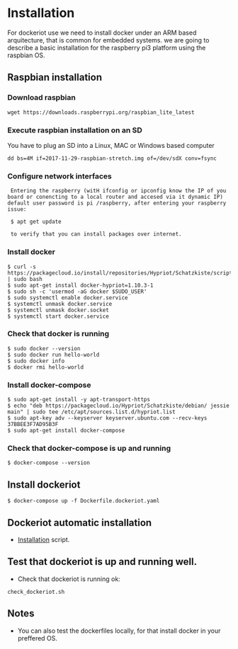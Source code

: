 
# Installation

For dockeriot use we need to install docker under an ARM based arquitecture, that is common for embedded systems. 
we are going to describe a basic installation for the raspberry pi3 platform using the raspbian OS.

## Raspbian installation
### Download raspbian
```
wget https://downloads.raspberrypi.org/raspbian_lite_latest
```
### Execute raspbian installation on an SD
You have to plug an SD into a Linux, MAC or Windows based computer
```
dd bs=4M if=2017-11-29-raspbian-stretch.img of=/dev/sdX conv=fsync
```
### Configure network interfaces
```
 Entering the raspberry (witH ifconfig or ipconfig know the IP of you board or conencting to a local router and accesed via it dynamic IP) default user password is pi /raspberry, after entering your raspberry issue:
 
 $ apt get update  
 
 to verify that you can install packages over internet. 

```

### Install docker
```
$ curl -s https://packagecloud.io/install/repositories/Hypriot/Schatzkiste/script.deb.sh | sudo bash
$ sudo apt-get install docker-hypriot=1.10.3-1
$ sudo sh -c 'usermod -aG docker $SUDO_USER'
$ sudo systemctl enable docker.service
$ systemctl unmask docker.service
$ systemctl unmask docker.socket
$ systemctl start docker.service
```
### Check that docker is running
```
$ sudo docker --version
$ sudo docker run hello-world   
$ sudo docker info 
$ docker rmi hello-world 
```
### Install docker-compose 
```
$ sudo apt-get install -y apt-transport-https
$ echo "deb https://packagecloud.io/Hypriot/Schatzkiste/debian/ jessie main" | sudo tee /etc/apt/sources.list.d/hypriot.list
$ sudo apt-key adv --keyserver keyserver.ubuntu.com --recv-keys 37BBEE3F7AD95B3F
$ sudo apt-get install docker-compose
```

### Check that docker-compose is up and running
```
$ docker-compose --version
```
## Install dockeriot
```
$ docker-compose up -f Dockerfile.dockeriot.yaml 
```

## Dockeriot automatic installation
* [Installation](installation.sh) script. 

## Test that dockeriot is up and running well.
* Check that dockeriot is running ok: 
```
check_dockeriot.sh
```
## Notes
* You can also test the dockerfiles locally, for that install docker in your preffered OS. 


